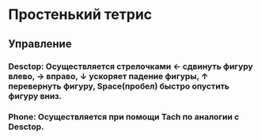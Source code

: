 # Простенький тетрис 
## Управление
### Desctop: Осуществляется стрелочками ← сдвинуть фигуру влево, → вправо, ↓ ускоряет падение фигуры, ↑ перевернуть фигуру, Space(пробел) быстро опустить фигуру вниз.
### Phone: Осуществляется при помощи Tach по аналогии с Desctop.
